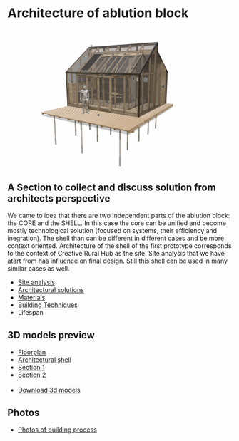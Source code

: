 # Architecture of ablution block
![alt text](https://github.com/Lifesystems-Laboratory/ablution-block/blob/main/architecture/AB_general_view.jpg?raw=true)

## A Section to collect and discuss solution from architects perspective

We came to idea that there are two independent parts of the ablution block: the CORE and the SHELL. In this case the core can be unified and become mostly technological solution (focused on systems, their efficiency and inegration). The shell than can be different in different cases and be more context oriented. Architecture of the shell of the first prototype corresponds to the context of Creative Rural Hub as the site. Site analysis that we have atart from has influence on final design. Still this shell can be used in many similar cases as well.

* [Site analysis](https://github.com/Lifesystems-Laboratory/ablution-block/tree/main/architecture/Site%20analysis)
* [Architectural solutions](https://github.com/Lifesystems-Laboratory/ablution-block/tree/main/architecture/Architectural%20solutions)
* [Materials](https://github.com/Lifesystems-Laboratory/ablution-block/tree/main/architecture/Materials)
* [Building Techniques](https://github.com/Lifesystems-Laboratory/ablution-block/tree/main/architecture/Building%20Techniques)
* Lifespan

## 3D models preview

* [Floorplan](https://sketchfab.com/3d-models/ablution-block-floorplan-c5ae04f936dc4956b3c995a6bc6e64b7)
* [Architectural shell](https://sketchfab.com/3d-models/ablution-block-architectural-shell-b237fb83927446d3bd272c5d6781d266)
* [Section 1](https://sketchfab.com/3d-models/ablution-block-section-1-a9536ec7c8124eaa8b032453d974989e)
* [Section 2](https://sketchfab.com/3d-models/ablution-block-section-2-dded0e86c08f41798daaf77d6c7681b1)
<br/><br/>
* [Download 3d models](https://drive.google.com/drive/u/2/folders/15KkdQlHhQRDj7emW6rTR81xcFwVz1Tde)

## Photos

* [Photos of building process](https://github.com/Lifesystems-Laboratory/ablution-block/tree/main/architecture/Process%20photos)
